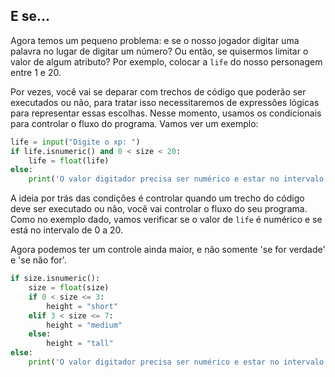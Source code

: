 ## E se...

Agora temos um pequeno problema: e se o nosso jogador digitar uma palavra no lugar de digitar um número? Ou então, se quisermos limitar o valor de algum atributo? Por exemplo, colocar a ```life``` do nosso personagem entre 1 e 20.

Por vezes, você vai se deparar com trechos de código que poderão ser executados ou não, para tratar isso necessitaremos de expressões lógicas para representar essas escolhas. Nesse momento, usamos os condicionais para controlar o fluxo do programa. Vamos ver um exemplo:


```python
life = input("Digite o xp: ")
if life.isnumeric() and 0 < size < 20:
    life = float(life)
else:
    print('O valor digitador precisa ser numérico e estar no intervalo de 0 a 20.')
```

A ideia por trás das condições é controlar quando um trecho do código deve ser executado ou não, você vai controlar o fluxo do seu programa. Como no exemplo dado, vamos verificar se o valor de ```life``` é numérico e se está no intervalo de 0 a 20.

Agora podemos ter um controle ainda maior, e não somente 'se for verdade' e 'se não for'.

```python
if size.isnumeric():
    size = float(size)
    if 0 < size <= 3:
        height = "short"
    elif 3 < size <= 7:
        height = "medium"
    else:
        height = "tall"
else:
    print('O valor digitador precisa ser numérico e estar no intervalo de 1 a 10.')
```
